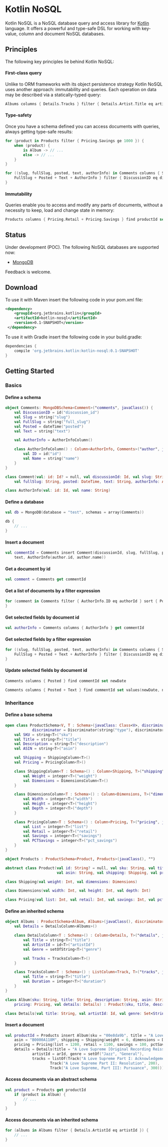 # Kotlin NoSQL

Kotlin NoSQL is a NoSQL database query and access library for [Kotlin](http://github.com/JetBrains/Kotlin) language.
It offers a powerful and type-safe DSL for working with key-value, column and document NoSQL databases.

## Principles

The following key principles lie behind Kotlin NoSQL:

#### First-class query

Unlike to ORM frameworks with its object persistence strategy Kotlin NoSQL uses another approach: immutability and
queries. Each operation on data may be described via a statically-typed query:

```kotlin
Albums columns { Details.Tracks } filter { Details.Artist.Title eq artistTitle } delete { Duration eq 200 }
```

#### Type-safety

Once you have a schema defined you can access documents with queries, always getting type-safe results:

```kotlin
for (product in Products filter { Pricing.Savings ge 1000 }) {
    when (product) {
        is Album -> // ...
        else -> // ...
    }
}
```

```kotlin
for ((slug, fullSlug, posted, text, authorInfo) in Comments columns { Slug +
    FullSlug + Posted + Text + AuthorInfo } filter { DiscussionID eq discussion Id }) {
}
```

#### Immutability

Queries enable you to access and modify any parts of documents, without a necessity to keep, load and change state in memory:

```kotlin
Products columns { Pricing.Retail + Pricing.Savings } find productId set values(newRetail, newSavings)
```

## Status

Under development (POC). The following NoSQL databases are supported now:

- [MongoDB](https://www.mongodb.org/)

Feedback is welcome.

## Download

To use it with Maven insert the following code in your pom.xml file:

```xml
<dependency>
    <groupId>org.jetbrains.kotlin</groupId>
    <artifactId>kotlin-nosql</artifactId>
    <version>0.1-SNAPSHOT</version>
 </dependency>
```

To use it with Gradle insert the following code in your build.gradle:

```groovy
dependencies {
    compile 'org.jetbrains.kotlin:kotlin-nosql:0.1-SNAPSHOT'
}
```

## Getting Started

### Basics

#### Define a schema

```kotlin
object Comments: MongoDBSchema<Comment>("comments", javaClass()) {
    val DiscussionID = id("discussion_id")
    val Slug = string("slug")
    val FullSlug = string("full_slug")
    val Posted = dateTime("posted")
    val Text = string("text")

    val AuthorInfo = AuthorInfoColumn()

    class AuthorInfoColumn() : Column<AuthorInfo, Comments>("author", javaClass()) {
        val ID = id("id")
        val Name = string("name")
    }
}

class Comment(val: id: Id? = null, val discussionId: Id, val slug: String,
    val fullSlug: String, posted: DateTime, text: String, authorInfo: AuthorInfo)

class AuthorInfo(val: id: Id, val name: String)
```

#### Define a database

```kotlin
val db = MongoDB(database = "test", schemas = array(Comments))

db {
    // ...
}
```

#### Insert a document

```kotlin
val commentId = Comments insert Comment(discussionId, slug, fullSlug, posted,
    text, AuthorInfo(author.id, author.name))
```

#### Get a document by id

```kotlin
val comment = Comments get commentId
```

#### Get a list of documents by a filter expression

```kotlin
for (comment in Comments filter { AuthorInfo.ID eq authorId } sort { Posted } drop 10 take 5) {
}
```

#### Get selected fields by document id

```kotlin
val authorInfo = Comments columns { AuthorInfo } get commentId
```

#### Get selected fields by a filter expression

```kotlin
for ((slug, fullSlug, posted, text, authorInfo) in Comments columns { Slug +
    FullSlug + Posted + Text + AuthorInfo } filter { DiscussionID eq discussion Id }) {
}
```

#### Update selected fields by document id

```kotlin
Comments columns { Posted } find commentId set newDate
```

```kotlin
Comments columns { Posted + Text } find commentId set values(newDate, newText)
```

### Inheritance

#### Define a base schema

```kotlin
open class ProductSchema<V, T : Schema>(javaClass: Class<V>, discriminator: String) : MongoDBSchema<V>("products",
            discriminator = Discriminator(string("type"), discriminator)) {
    val SKU = string<T>("sku")
    val Title = string<T>("title")
    val Description = string<T>("description")
    val ASIN = string<T>("asin")

    val Shipping = ShippingColumn<T>()
    val Pricing = PricingColumn<T>()

    class ShippingColumn<T : Schema>() : Column<Shipping, T>("shipping", javaClass()) {
        val Weight = integer<T>("weight")
        val Dimensions = DimensionsColumn<T>()
    }

    class DimensionsColumn<T : Schema>() : Column<Dimensions, T>("dimensions", javaClass()) {
        val Width = integer<T>("width")
        val Height = integer<T>("height")
        val Depth = integer<T>("depth")
    }

    class PricingColumn<T : Schema>() : Column<Pricing, T>("pricing", javaClass()) {
        val List = integer<T>("list")
        val Retail = integer<T>("retail")
        val Savings = integer<T>("savings")
        val PCTSavings = integer<T>("pct_savings")
    }
}

object Products : ProductSchema<Product, Products>(javaClass(), "")

abstract class Product(val id: String? = null, val sku: String, val title: String, val description: String,
                       val asin: String, val shipping: Shipping, val pricing: Pricing)

class Shipping(val weight: Int, val dimensions: Dimensions)

class Dimensions(val width: Int, val height: Int, val depth: Int)

class Pricing(val list: Int, val retail: Int, val savings: Int, val pctSavings: Int)
```

#### Define an inherited schema

```kotlin
object Albums : ProductSchema<Album, Albums>(javaClass(), discriminator = "Audio Album") {
    val Details = DetailsColumn<Albums>()

    class DetailsColumn<T : Schema>() : Column<Details, T>("details", javaClass()) {
        val Title = string<T>("title")
        val ArtistId = id<T>("artistId")
        val Genre = setOfString<T>("genre")

        val Tracks = TracksColumn<T>()
    }

    class TracksColumn<T : Schema>() : ListColumn<Track, T>("tracks", javaClass()) {
        val Title = string<T>("title")
        val Duration = integer<T>("duration")
    }
}

class Album(sku: String, title: String, description: String, asin: String, shipping: Shipping,
    pricing: Pricing, val details: Details) : Product(sku, title, description, asin, shipping, pricing)

class Details(val title: String, val artistId: Id, val genre: Set<String>, val tracks: List<Track>)
```

#### Insert a document

```kotlin
val productId = Products insert Album(sku = "00e8da9b", title = "A Love Supreme", description = "by John Coltrane",
    asin = "B0000A118M", shipping = Shipping(weight = 6, dimensions = Dimensions(10, 10, 1)),
    pricing = Pricing(list = 1200, retail = 1100, savings = 100, pctSavings = 8),
    details = Details(title = "A Love Supreme [Original Recording Reissued]",
            artistId = arId, genre = setOf("Jazz", "General"),
            tracks = listOf(Track("A Love Supreme Part I: Acknowledgement", 100),
                    Track("A Love Supreme Part II: Resolution", 200),
                    Track("A Love Supreme, Part III: Pursuance", 300))))
```

#### Access documents via an abstract schema

```kotlin
val product = Products get productId
    if (product is Album) {
        // ...
    }
}
```

#### Access documents via an inherited schema

```kotlin
for (albums in Albums filter { Details.ArtistId eq artistId }) {
    // ...
}
```